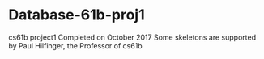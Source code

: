 # Database-61b-proj1
cs61b project1
Completed on October 2017
Some skeletons are supported by Paul Hilfinger, the Professor of cs61b 
